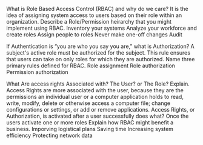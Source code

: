 What is Role Based Access Control (RBAC) and why do we care?
It is the idea of assigning system access to users based on their role within an organization.
Describe a Role/Permission heirarchy that you might implement using RBAC.
  Inventory your systems
  Analyze your workforce and create roles
  Assign people to roles
  Never make one-off changes
  Audit



If Authentication is “you are who you say you are,” what is Authorization?
A subject's active role must be authorized for the subject. This rule ensures that users can take on only roles for which they are authorized.
Name three primary rules defined for RBAC.
  Role assignment
  Role authorization
  Permission authorization



What Are access rights Associated with? The User? or The Role? Explain.
Access Rights are more associated with the user, because they are the permissions an individual user or a computer application holds to read, write, modify, delete or otherwise access a computer file; change configurations or settings, or add or remove applications.
Access Rights, or Authorization, is activated after a user successfully does what?
Once the users activate one or more roles
Explain how RBAC might benefit a business.
  Imporving logistical plans
  Saving time
  Increasing system efficiency
  Protecting network data
